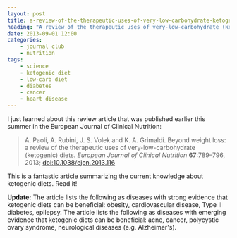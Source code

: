 ```yaml
---
layout: post
title: a-review-of-the-therapeutic-uses-of-very-low-carbohydrate-ketogenic-diets
heading: "A review of the therapeutic uses of very-low-carbohydrate (ketogenic) diets"
date: 2013-09-01 12:00
categories: 
    - journal club
    - nutrition
tags:
    - science
    - ketogenic diet
    - low-carb diet
    - diabetes
    - cancer
    - heart disease
---
```

I just learned about this review article that was published earlier this summer in the European Journal of Clinical Nutrition:

> A. Paoli, A. Rubini, J. S. Volek and K. A. Grimaldi. Beyond weight loss: a review of the therapeutic uses of very-low-carbohydrate (ketogenic) diets. *European Journal of Clinical Nutrition* **67**:789–796, 2013; [doi:10.1038/ejcn.2013.116](https://doi.org/10.1038/ejcn.2013.116)

This is a fantastic article summarizing the current knowledge about ketogenic diets. Read it!

<!--more-->

**Update:** The article lists the following as diseases with strong evidence that ketogenic diets can be beneficial: obesity, cardiovascular disease, Type II diabetes, epilepsy. The article lists the following as diseases with emerging evidence that ketogenic diets can be beneficial: acne, cancer, polycystic ovary syndrome, neurological diseases (e.g. Alzheimer's).
 
